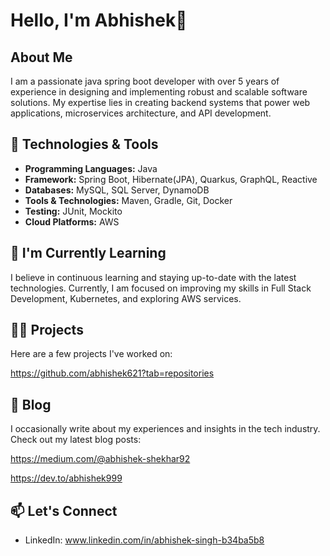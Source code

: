 # Hello, I'm Abhishek👋

## About Me
I am a passionate java spring boot developer with over 5 years of experience in designing and implementing robust and 
scalable software solutions. My expertise lies in creating backend systems that power web applications, microservices 
architecture, and API development.

## 🔧 Technologies & Tools
- **Programming Languages:** Java
- **Framework:** Spring Boot, Hibernate(JPA), Quarkus, GraphQL, Reactive
- **Databases:** MySQL, SQL Server, DynamoDB
- **Tools & Technologies:** Maven, Gradle, Git, Docker
- **Testing:** JUnit, Mockito
- **Cloud Platforms:** AWS

## 🌱 I'm Currently Learning
I believe in continuous learning and staying up-to-date with the latest technologies. Currently, I am focused on improving my skills in Full Stack Development, Kubernetes, and exploring AWS services.

## 👨‍💻 Projects
Here are a few projects I've worked on:

https://github.com/abhishek621?tab=repositories

## 📝 Blog
I occasionally write about my experiences and insights in the tech industry. Check out my latest blog posts:

https://medium.com/@abhishek-shekhar92

https://dev.to/abhishek999

## 📫 Let's Connect
- LinkedIn: www.linkedin.com/in/abhishek-singh-b34ba5b8
